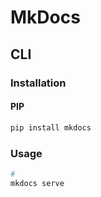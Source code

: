# MkDocs

## CLI

### Installation

#### PIP

```sh
pip install mkdocs
```

### Usage

```sh
#
mkdocs serve
```
